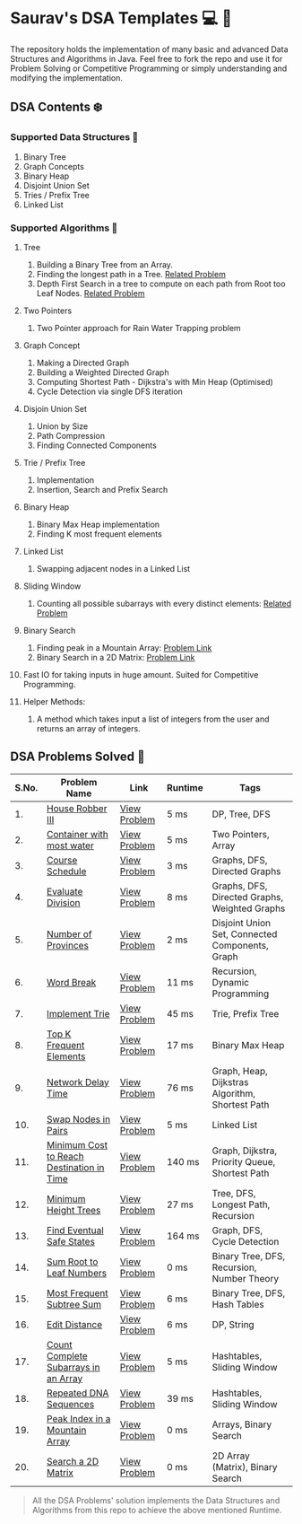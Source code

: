 # Saurav's DSA Templates :computer: :pushpin:

The repository holds the implementation of many basic and advanced Data Structures and Algorithms in Java. Feel free to fork the repo and use
it for Problem Solving or Competitive Programming or simply understanding and modifying the implementation.

## DSA Contents :snowflake:

### Supported Data Structures :tada:

1. Binary Tree
2. Graph Concepts
3. Binary Heap
4. Disjoint Union Set
5. Tries / Prefix Tree
6. Linked List

### Supported Algorithms :high_brightness:

1. Tree
    1. Building a Binary Tree from an Array.
    2. Finding the longest path in a Tree. [Related Problem](./Binary%20Tree/Minimum%20Height%20Trees/)
    3. Depth First Search in a tree to compute on each path from Root too Leaf Nodes. [Related Problem](./Binary%Tree/Sum%20Root%20To%20Leaf%20Numbers/)
  
2. Two Pointers
    1. Two Pointer approach for Rain Water Trapping problem 

3. Graph Concept
    1. Making a Directed Graph
    2. Building a Weighted Directed Graph
    3. Computing Shortest Path - Dijkstra's with Min Heap (Optimised)
    4. Cycle Detection via single DFS iteration

4. Disjoin Union Set
    1. Union by Size
    2. Path Compression
    3. Finding Connected Components

5. Trie / Prefix Tree
    1. Implementation
    2. Insertion, Search and Prefix Search

6. Binary Heap
    1. Binary Max Heap implementation
    2. Finding K most frequent elements

7. Linked List
    1. Swapping adjacent nodes in a Linked List

8. Sliding Window
    1. Counting all possible subarrays with every distinct elements: [Related Problem](./Sliding%20Window/Count%20Complete%20Subarrays%20in%20an%20Array/)

9. Binary Search
    1. Finding peak in a Mountain Array: [Problem Link](./Binary%20Search/Peak%20Index%20in%20a%20Mountain%20Array/)
    2. Binary Search in a 2D Matrix: [Problem Link](./Binary%20Search/Search%20a%202D%20Matrix/)

10. Fast IO for taking inputs in huge amount. Suited for Competitive Programming.

11. Helper Methods:
    1. A method which takes input a list of integers from the user and returns an array of integers.


## DSA Problems Solved :dart:

| S.No. | Problem Name | Link | Runtime | Tags |
| ----- | ------------ | ---- | ------- | ---- |
| 1.    | [House Robber III](./Binary%20Tree/House%20Robber%203) | [View Problem](https://leetcode.com/problems/house-robber-iii/description/) | 5 ms | DP, Tree, DFS |
| 2.    | [Container with most water](./Two%20Pointers/Container%20With%20Most%20Water) | [View Problem](https://leetcode.com/problems/container-with-most-water/description/) | 5 ms | Two Pointers, Array |
| 3.    | [Course Schedule](./Graph%20Concept/Course%20Schedule/) | [View Problem](https://leetcode.com/problems/course-schedule/description/) | 3 ms | Graphs, DFS, Directed Graphs |
| 4.    | [Evaluate Division](./Graph%20Concept/Evaluate%20Division/) | [View Problem](https://leetcode.com/problems/evaluate-division/description/) | 8 ms | Graphs, DFS, Directed Graphs, Weighted Graphs |
| 5.    | [Number of Provinces](./Disjoint%20Sets/Number%20Of%20Provinces/) | [View Problem](https://leetcode.com/problems/number-of-provinces/description) | 2 ms | Disjoint Union Set, Connected Components, Graph |
| 6.    | [Word Break](./Dynamic%20Programming/Word%20Break/) | [View Problem](https://leetcode.com/problems/word-break/description/) | 11 ms | Recursion, Dynamic Programming |
| 7.    | [Implement Trie](./Trie/Implement%20Trie/) | [View Problem](https://leetcode.com/problems/implement-trie-prefix-tree/description/) | 45 ms | Trie, Prefix Tree |
| 8.    | [Top K Frequent Elements](./Binary%20Heap/Top%20K%20Frequent%20Elements/) | [View Problem](https://leetcode.com/problems/top-k-frequent-elements/description/) | 17 ms | Binary Max Heap |
| 9.    | [Network Delay Time](./Graph%20Concept/Network%20Delay%20Time/) | [View Problem](https://leetcode.com/problems/network-delay-time/description/) | 76 ms | Graph, Heap, Dijkstras Algorithm, Shortest Path |
| 10.    | [Swap Nodes in Pairs](./Linked%20List/Swap%20Nodes%20In%20Pairs/) | [View Problem](https://leetcode.com/problems/swap-nodes-in-pairs/description/) | 5 ms | Linked List |
| 11.    | [Minimum Cost to Reach Destination in Time](./Graph%20Concept/Minimum%20Cost%20to%20Reach%20Destination%20in%20Time/) | [View Problem](https://leetcode.com/problems/minimum-cost-to-reach-destination-in-time/description/) | 140 ms | Graph, Dijkstra, Priority Queue, Shortest Path |
| 12.    | [Minimum Height Trees](./Binary%20Tree/Minimum%20Height%20Trees/) | [View Problem](https://leetcode.com/problems/minimum-height-trees/description/) | 27 ms | Tree, DFS, Longest Path, Recursion |
| 13.    | [Find Eventual Safe States](./Graph%20Concept/Find%20Eventual%20Safe%20States/) | [View Problem](https://leetcode.com/problems/find-eventual-safe-states/description/) | 164 ms | Graph, DFS, Cycle Detection |
| 14.    | [Sum Root to Leaf Numbers](./Binary%20Tree/Sum%20Root%20to%20Leaf%20Numbers/) | [View Problem](https://leetcode.com/problems/sum-root-to-leaf-numbers/description/) | 0 ms | Binary Tree, DFS, Recursion, Number Theory |
| 15.    | [Most Frequent Subtree Sum](./Binary%20Tree/Most%20Frequent%20Subtree%20Sum/) | [View Problem](https://leetcode.com/problems/most-frequent-subtree-sum/description/) | 6 ms | Binary Tree, DFS, Hash Tables |
| 16.    | [Edit Distance](./Dynamic%20Programming/Edit%20Distance/) | [View Problem](https://leetcode.com/problems/edit-distance/description/) | 6 ms | DP, String |
| 17.    | [Count Complete Subarrays in an Array](./Sliding%20Window/Count%20Complete%20Subarrays%20in%20an%20Array/) | [View Problem](https://leetcode.com/problems/count-complete-subarrays-in-an-array/description/) | 5 ms | Hashtables, Sliding Window |
| 18.    | [Repeated DNA Sequences](./Sliding%20Window/Repeated%20Dna%20Sequences/) | [View Problem](https://leetcode.com/problems/repeated-dna-sequences/description/) | 39 ms | Hashtables, Sliding Window |
| 19.    | [Peak Index in a Mountain Array](./Binary%20Search/Peak%20Index%20in%20a%20Mountain%20Array/) | [View Problem](https://leetcode.com/problems/peak-index-in-a-mountain-array/description/) | 0 ms | Arrays, Binary Search |
| 20.    | [Search a 2D Matrix](./Binary%20Search/Search%20a%202D%20Matrix/) | [View Problem](https://leetcode.com/problems/search-a-2d-matrix/description/) | 0 ms | 2D Array (Matrix), Binary Search |

> All the DSA Problems' solution implements the Data Structures and Algorithms from this repo to achieve the above mentioned Runtime.
